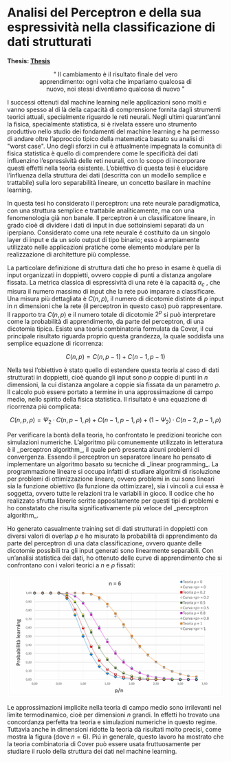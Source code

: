 # Analisi del Perceptron e della sua espressività nella classificazione di dati strutturati

**Thesis: [Thesis](Tesi_Lazzari_Andrea_885250.pdf)**

<div align="center"> " Il cambiamento è il risultato finale del vero </div>
 
<div align="center"> apprendimento: ogni volta che impariamo qualcosa di </div>
<div align="center"> nuovo, noi stessi diventiamo qualcosa di nuovo "</div>


I successi ottenuti dal machine learning nelle applicazioni sono molti e vanno
spesso al di là della capacità di comprensione fornita dagli strumenti teorici
attuali, specialmente riguardo le reti neurali. Negli ultimi quarant’anni la fisica,
specialmente statistica, si è rivelata essere uno strumento produttivo nello studio
dei fondamenti del machine learning e ha permesso di andare oltre l’approccio
tipico della matematica basato su analisi di "worst case". Uno degli sforzi in cui è
attualmente impegnata la comunità di fisica statistica è quello di comprendere come
le specificità dei dati influenzino l’espressività delle reti neurali, con lo scopo di
incorporare questi effetti nella teoria esistente. L’obiettivo di questa tesi è elucidare
l’influenza della struttura dei dati (descritta con un modello semplice e trattabile)
sulla loro separabilità lineare, un concetto basilare in machine learning.


In questa tesi ho considerato il perceptron: una rete neurale paradigmatica, con
una struttura semplice e trattabile analiticamente, ma con una fenomenologia già
non banale. Il perceptron è un classificatore lineare, in grado cioè di dividere i dati
di input in due sottoinsiemi separati da un iperpiano. Considerato come una rete
neurale é costituito da un singolo layer di input e da un solo output di tipo binario;
esso è ampiamente utilizzato nelle applicazioni pratiche come elemento modulare
per la realizzazione di architetture più complesse.


La particolare definizione di struttura dati che ho preso in esame è quella di
input organizzati in doppietti, ovvero coppie di punti a distanza angolare fissata.
La metrica classica di espressività di una rete è la capacità $\alpha_c$ , che misura il numero
massimo di input che la rete può imparare a classificare. Una misura più dettagliata
è $C(n, p)$, il numero di dicotomie distinte di $p$ input in $n$ dimensioni che la rete (il
perceptron in questo caso) può rappresentare. Il rapporto tra $C(n, p)$ e il numero
totale di dicotomie $2^p$ si può interpretare come la probabilità di apprendimento, da
parte del perceptron, di una dicotomia tipica.
Esiste una teoria combinatoria formulata da Cover, il cui principale risultato
riguarda proprio questa grandezza, la quale soddisfa una semplice equazione di
ricorrenza:

$$C(n, p) = C(n, p − 1) + C(n − 1, p − 1)$$

Nella tesi l’obiettivo è stato quello di estendere questa teoria al caso di dati
strutturati in doppietti, cioè quando gli input sono $p$ coppie di punti in $n$ dimensioni,
la cui distanza angolare a coppie sia fissata da un parametro $\rho$. Il calcolo può essere
portato a termine in una approssimazione di campo medio, nello spirito della fisica
statistica. Il risultato è una equazione di ricorrenza piú complicata:

$$C(n, p, ρ) = \Psi_2 · C(n, p − 1, ρ) + C(n − 1, p − 1, ρ) + (1 − \Psi_2) · C(n − 2, p − 1, ρ)$$

Per verificare la bontà della teoria, ho confrontato le predizioni teoriche con
simulazioni numeriche. L’algoritmo più comunemente utilizzato in letteratura è il
\_perceptron algorithm_\, il quale però presenta alcuni problemi di convergenza. Essendo
il perceptron un separatore lineare ho pensato di implementare un algoritmo basato
su tecniche di \_linear programming_\. La programmazione lineare si occupa infatti
di studiare algoritmi di risoluzione per problemi di ottimizzazione lineare, ovvero
problemi in cui sono lineari sia la funzione obiettivo (la funzione da ottimizzare),
sia i vincoli a cui essa è soggetta, ovvero tutte le relazioni tra le variabili in gioco.
Il codice che ho realizzato sfrutta librerie scritte appositamente per questi tipi di
problemi e ho constatato che risulta significativamente più veloce del \_perceptron
algorithm_\.


Ho generato casualmente training set di dati strutturati in doppietti con diversi
valori di overlap $\rho$ e ho misurato la probabilità di apprendimento da parte del
perceptron di una data classificazione, ovvero quante delle dicotomie possibili tra
gli input generati sono linearmente separabili. Con un’analisi statistica dei dati, ho
ottenuto delle curve di apprendimento che si confrontano con i valori teorici a $n$ e $\rho$
fissati:

<center> <img src="Images/Plot_Riassunto.png" width=500/> </center>

Le approssimazioni implicite nella teoria di campo medio sono irrilevanti nel
limite termodinamico, cioè per dimensioni $n$ grandi.
 In effetti ho trovato una concordanza perfetta tra teoria e simulazioni numeriche in questo regime. 
 Tuttavia anche in dimensioni ridotte la teoria dà risultati molto precisi, come mostra la figura
(dove $n = 6$). Piú in generale, questo lavoro ha mostrato che la teoria combinatoria
di Cover può essere usata fruttuosamente per studiare il ruolo della struttura dei
dati nel machine learning.


